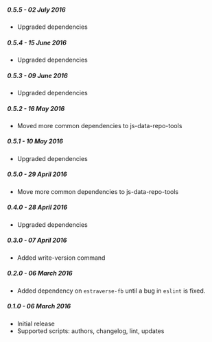##### 0.5.5 - 02 July 2016

- Upgraded dependencies

##### 0.5.4 - 15 June 2016

- Upgraded dependencies

##### 0.5.3 - 09 June 2016

- Upgraded dependencies

##### 0.5.2 - 16 May 2016

- Moved more common dependencies to js-data-repo-tools

##### 0.5.1 - 10 May 2016

- Upgraded dependencies

##### 0.5.0 - 29 April 2016

- Move more common dependencies to js-data-repo-tools

##### 0.4.0 - 28 April 2016

- Upgraded dependencies

##### 0.3.0 - 07 April 2016

- Added write-version command

##### 0.2.0 - 06 March 2016

- Added dependency on `estraverse-fb` until a bug in `eslint` is fixed.

##### 0.1.0 - 06 March 2016

- Initial release
- Supported scripts: authors, changelog, lint, updates
